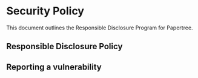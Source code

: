 # Security Policy

This document outlines the Responsible Disclosure Program for Papertree.

## Responsible Disclosure Policy


## Reporting a vulnerability
